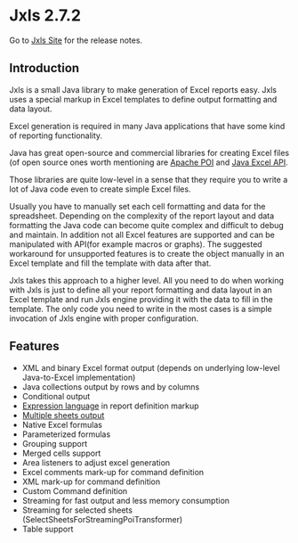 Jxls 2.7.2
===========

Go to [Jxls Site](http://jxls.sf.net) for the release notes.

Introduction
------------
Jxls is a small Java library to make generation of Excel reports easy.
Jxls uses a special markup in Excel templates to define output formatting and data layout.

Excel generation is required in many Java applications that have some kind of reporting functionality.

Java has great open-source and commercial libraries for creating Excel files (of open source ones worth mentioning are [Apache POI](https://poi.apache.org/)
and [Java Excel API](http://jexcelapi.sourceforge.net/).

Those libraries are quite low-level in a sense that they require you to write a lot of Java code even to create simple Excel files.

Usually you have to manually set each cell formatting and data for the spreadsheet.
Depending on the complexity of the report layout and data formatting the Java code can become quite complex and difficult to debug and maintain.
In addition not all Excel features are supported and can be manipulated with API(for example macros or graphs).
The suggested workaround for unsupported features is to create the object manually in an Excel template  and fill the template with data after that.

Jxls takes this approach to a higher level. All you need to do when working with Jxls is just to define all your report formatting and data layout in an Excel template and run Jxls engine
 providing it with the data to fill in the template. The only code you need to write in the most cases is a simple invocation of Jxls engine with proper configuration.

Features
--------
* XML and binary Excel format output (depends on underlying low-level Java-to-Excel implementation)
* Java collections output by rows and by columns
* Conditional output
* [Expression language](reference/expression_language.html) in report definition markup 
* [Multiple sheets output](reference/multi_sheets.html)
* Native Excel formulas
* Parameterized formulas
* Grouping support
* Merged cells support
* Area listeners to adjust excel generation
* Excel comments mark-up for command definition
* XML mark-up for command definition
* Custom Command definition
* Streaming for fast output and less memory consumption
* Streaming for selected sheets (SelectSheetsForStreamingPoiTransformer)
* Table support
